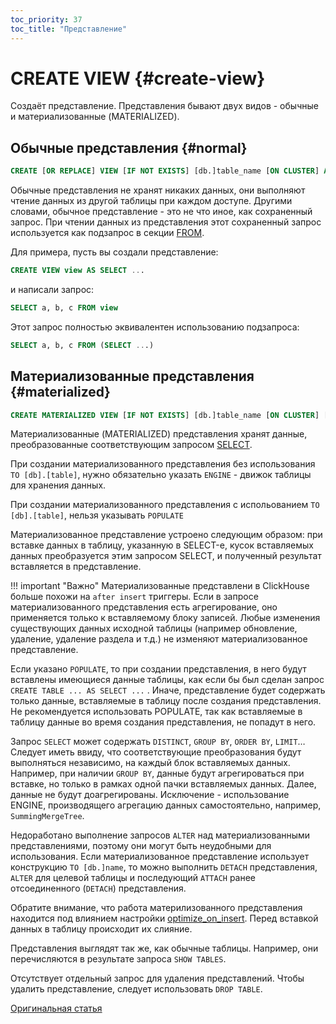 ```yaml
---
toc_priority: 37
toc_title: "Представление"
---
```


# CREATE VIEW {#create-view}

Создаёт представление. Представления бывают двух видов - обычные и материализованные (MATERIALIZED).

## Обычные представления {#normal}

``` sql
CREATE [OR REPLACE] VIEW [IF NOT EXISTS] [db.]table_name [ON CLUSTER] AS SELECT ...
```

Обычные представления не хранят никаких данных, они выполняют чтение данных из другой таблицы при каждом доступе. Другими словами, обычное представление - это не что иное, как сохраненный запрос. При чтении данных из представления этот сохраненный запрос используется как подзапрос в секции [FROM](../../../sql-reference/statements/select/from.md).

Для примера, пусть вы создали представление:

``` sql
CREATE VIEW view AS SELECT ...
```

и написали запрос:

``` sql
SELECT a, b, c FROM view
```

Этот запрос полностью эквивалентен использованию подзапроса:

``` sql
SELECT a, b, c FROM (SELECT ...)
```

## Материализованные представления {#materialized}

``` sql
CREATE MATERIALIZED VIEW [IF NOT EXISTS] [db.]table_name [ON CLUSTER] [TO[db.]name] [ENGINE = engine] [POPULATE] AS SELECT ...
```

Материализованные (MATERIALIZED) представления хранят данные, преобразованные соответствующим запросом [SELECT](../../../sql-reference/statements/select/index.md).

При создании материализованного представления без использования `TO [db].[table]`, нужно обязательно указать `ENGINE` - движок таблицы для хранения данных.

При создании материализованного представления с испольованием `TO [db].[table]`, нельзя указывать `POPULATE`

Материализованное представление устроено следующим образом: при вставке данных в таблицу, указанную в SELECT-е, кусок вставляемых данных преобразуется этим запросом SELECT, и полученный результат вставляется в представление.

!!! important "Важно"
    Материализованные представлени в ClickHouse больше похожи на `after insert` триггеры. Если в запросе материализованного представления есть агрегирование, оно применяется только к вставляемому блоку записей. Любые изменения существующих данных исходной таблицы (например обновление, удаление, удаление раздела и т.д.) не изменяют материализованное представление.

Если указано `POPULATE`, то при создании представления, в него будут вставлены имеющиеся данные таблицы, как если бы был сделан запрос `CREATE TABLE ... AS SELECT ...` . Иначе, представление будет содержать только данные, вставляемые в таблицу после создания представления. Не рекомендуется использовать POPULATE, так как вставляемые в таблицу данные во время создания представления, не попадут в него.

Запрос `SELECT` может содержать `DISTINCT`, `GROUP BY`, `ORDER BY`, `LIMIT`… Следует иметь ввиду, что соответствующие преобразования будут выполняться независимо, на каждый блок вставляемых данных. Например, при наличии `GROUP BY`, данные будут агрегироваться при вставке, но только в рамках одной пачки вставляемых данных. Далее, данные не будут доагрегированы. Исключение - использование ENGINE, производящего агрегацию данных самостоятельно, например, `SummingMergeTree`.

Недоработано выполнение запросов `ALTER` над материализованными представлениями, поэтому они могут быть неудобными для использования. Если материализованное представление использует конструкцию `TO [db.]name`, то можно выполнить `DETACH` представления, `ALTER` для целевой таблицы и последующий `ATTACH` ранее отсоединенного (`DETACH`) представления.

Обратите внимание, что работа материлизованного представления находится под влиянием настройки [optimize_on_insert](../../../operations/settings/settings.md#optimize-on-insert). Перед вставкой данных в таблицу происходит их слияние.
 
Представления выглядят так же, как обычные таблицы. Например, они перечисляются в результате запроса `SHOW TABLES`.

Отсутствует отдельный запрос для удаления представлений. Чтобы удалить представление, следует использовать `DROP TABLE`.

[Оригинальная статья](https://clickhouse.tech/docs/ru/sql-reference/statements/create/view) <!--hide-->

